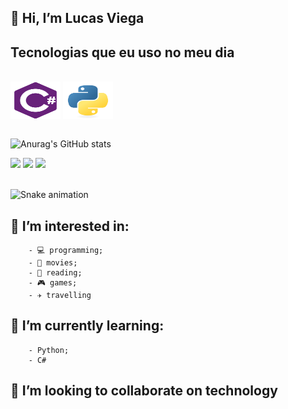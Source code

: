 ## 👋 Hi, I’m Lucas Viega

## Tecnologias que eu uso no meu dia

<div style="display: inline_block"><br>
  <img align="center" alt="Lucas-C#" height="60" width="80" src="https://raw.githubusercontent.com/devicons/devicon/master/icons/csharp/csharp-plain.svg">
  <img align="center" alt="Lucas-Python" height="60" width="80" src="https://raw.githubusercontent.com/devicons/devicon/master/icons/python/python-original.svg">
</div>

<br>

![Anurag's GitHub stats](https://github-readme-stats.vercel.app/api?username=LucasViega&show_icons=true&theme=tokyonight)

<div>
  <a href="https://instagram.com/lucas_viega_" target="_blank"><img src="https://img.shields.io/badge/-Instagram-%23E4405F?style=for-the-badge&logo=instagram&logoColor=white" target="_blank"></a>
  <a href="https://www.linkedin.com/in/lucas-viega/" target="_blank"><img src="https://img.shields.io/badge/-LinkedIn-%230077B5?style=for-the-badge&logo=linkedin&logoColor=white" target="_blank"></a> 
  <a href = "mailto:lucas_viega.ti@outlook.com"><img src="https://img.shields.io/badge/Microsoft_Outlook-0078D4?style=for-the-badge&logo=microsoft-outlook&logoColor=white"></a>
</div>

<br>

![Snake animation](https://github.com/LucasViega/LucasViega/blob/output/github-contribution-grid-snake.svg)

## 👀 I’m interested in:
        - 💻 programming;
        - 🎥 movies;
        - 📖 reading;
        - 🎮 games;
        - ✈ travelling
## 🌱 I’m currently learning:
        - Python;
        - C#
## 💞️ I’m looking to collaborate on technology
